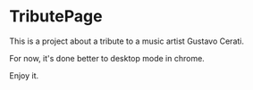 # TributePage

<!-- 
  README.md 
  @Author Candela Spitale 
-->

This is a project about a tribute to a music artist Gustavo Cerati. 

For now, it's done better to desktop mode in chrome. 

Enjoy it.
